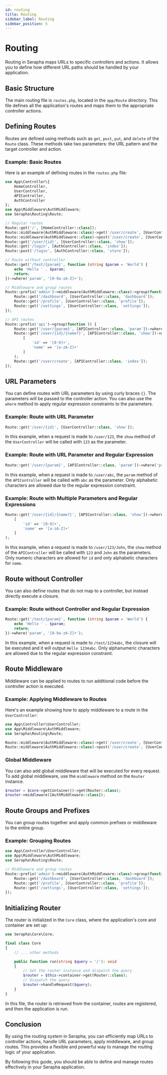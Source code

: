 ```yaml
---
id: routing
title: Routing
sidebar_label: Routing
sidebar_position: 5
---
```


# Routing

Routing in Serapha maps URLs to specific controllers and actions. It allows you to define how different URL paths should be handled by your application.

## Basic Structure

The main routing file is `routes.php`, located in the `app/Route` directory. This file defines all the application's routes and maps them to the appropriate controller actions.

## Defining Routes

Routes are defined using methods such as `get`, `post`, `put`, and `delete` of the `Route` class. These methods take two parameters: the URL pattern and the target controller and action.

### Example: Basic Routes

Here is an example of defining routes in the `routes.php` file:

```php title="app/Route/routes.php"
use App\Controller\{
    HomeController,
    UserController,
    APIController,
    AuthController
};
use App\Middleware\AuthMiddleware;
use Serapha\Routing\Route;

// Regular routes
Route::get('/', [HomeController::class]);
Route::middleware(AuthMiddleware::class)->get('/user/create', [UserController::class, 'create']);
Route::middleware(AuthMiddleware::class)->post('/user/create', [UserController::class, 'store']);
Route::get('/user/{id}', [UserController::class, 'show']);
Route::get('/login', [AuthController::class, 'index']);
Route::post('/login', [AuthController::class, 'store']);

// Route without controller
Route::get('/test/{param}', function (string $param = 'World') {
    echo 'Hello ' . $param;
    return;
})->where('param', '[0-9a-zA-Z]+');

// Middleware and group routes
Route::prefix('admin')->middleware(AuthMiddleware::class)->group(function () {
    Route::get('/dashboard', [UserController::class, 'dashboard']);
    Route::get('/profile', [UserController::class, 'profile']);
    Route::get('/settings', [UserController::class, 'settings']);
});

// API routes
Route::prefix('api')->group(function () {
    Route::get('/user/{param}', [APIController::class, 'param'])->where('param', '[a-z]+');
    Route::get('/user/{id}/{name?}', [APIController::class, 'show'])->where(
        [
            'id' => '[0-9]+',
            'name' => '[a-zA-Z]+'
        ]
    );
    Route::get('/user/create', [APIController::class, 'index']);
});
```

## URL Parameters

You can define routes with URL parameters by using curly braces `{}`. The parameters will be passed to the controller action. You can also use the `where` method to apply regular expression constraints to the parameters.

### Example: Route with URL Parameter

```php
Route::get('/user/{id}', [UserController::class, 'show']);
```

In this example, when a request is made to `/user/123`, the `show` method of the `UserController` will be called with `123` as the parameter.

### Example: Route with URL Parameter and Regular Expression

```php
Route::get('/user/{param}', [APIController::class, 'param'])->where('param', '[a-z]+');
```

In this example, when a request is made to `/user/abc`, the `param` method of the `APIController` will be called with `abc` as the parameter. Only alphabetic characters are allowed due to the regular expression constraint.

### Example: Route with Multiple Parameters and Regular Expressions

```php
Route::get('/user/{id}/{name?}', [APIController::class, 'show'])->where(
    [
        'id' => '[0-9]+',
        'name' => '[a-zA-Z]+'
    ]
);
```

In this example, when a request is made to `/user/123/John`, the `show` method of the `APIController` will be called with `123` and `John` as the parameters. Only numeric characters are allowed for `id` and only alphabetic characters for `name`.

## Route without Controller

You can also define routes that do not map to a controller, but instead directly execute a closure.

### Example: Route without Controller and Regular Expression

```php
Route::get('/test/{param}', function (string $param = 'World') {
    echo 'Hello ' . $param;
    return;
})->where('param', '[0-9a-zA-Z]+');
```

In this example, when a request is made to `/test/1234abc`, the closure will be executed and it will output `Hello 1234abc`. Only alphanumeric characters are allowed due to the regular expression constraint.

## Route Middleware

Middleware can be applied to routes to run additional code before the controller action is executed.

### Example: Applying Middleware to Routes

Here's an example showing how to apply middleware to a route in the `UserController`:

```php title="app/Route/routes.php"
use App\Controller\UserController;
use App\Middleware\AuthMiddleware;
use Serapha\Routing\Route;

Route::middleware(AuthMiddleware::class)->get('/user/create', [UserController::class, 'create']);
Route::middleware(AuthMiddleware::class)->post('/user/create', [UserController::class, 'store']);
```

### Global Middleware

You can also add global middleware that will be executed for every request. To add global middleware, use the `middleware` method on the `Router` instance.

```php
$router = $core->getContainer()->get(Router::class);
$router->middleware([AuthMiddleware::class]);
```

## Route Groups and Prefixes

You can group routes together and apply common prefixes or middleware to the entire group.

### Example: Grouping Routes

```php title="app/Route/routes.php"
use App\Controller\UserController;
use App\Middleware\AuthMiddleware;
use Serapha\Routing\Route;

// Middleware and group routes
Route::prefix('admin')->middleware(AuthMiddleware::class)->group(function () {
    Route::get('/dashboard', [UserController::class, 'dashboard']);
    Route::get('/profile', [UserController::class, 'profile']);
    Route::get('/settings', [UserController::class, 'settings']);
});
```

## Initializing Router

The router is initialized in the `Core` class, where the application's core and container are set up:

```php title="src/Core/Core.php"
use Serapha\Core\Core;

final class Core
{
    // ... other methods

    public function run(string $query = '/'): void
    {
        // Get the router instance and dispatch the query
        $router = $this->container->get(Router::class);
        // Dispatch the query
        $router->handleRequest($query);
    }
}
```

In this file, the router is retrieved from the container, routes are registered, and then the application is run.

## Conclusion

By using the routing system in Serapha, you can efficiently map URLs to controller actions, handle URL parameters, apply middleware, and group routes.
This provides a flexible and powerful way to manage the routing logic of your application.

By following this guide, you should be able to define and manage routes effectively in your Serapha application.
